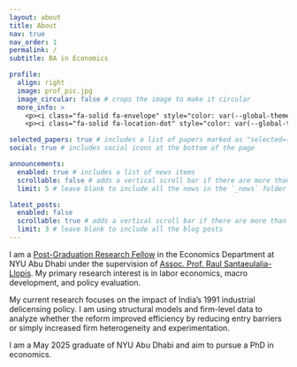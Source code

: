 ```yaml
---
layout: about
title: About
nav: true
nav_order: 1
permalink: /
subtitle: BA in Economics

profile:
  align: right
  image: prof_pic.jpg
  image_circular: false # crops the image to make it circular
  more_info: >
    <p><i class="fa-solid fa-envelope" style="color: var(--global-theme-color);"></i> <span style="color: var(--global-theme-color);">mandipsubedi@nyu.edu</span></p>
    <p><i class="fa-solid fa-location-dot" style="color: var(--global-theme-color);"></i> <span style="color: var(--global-theme-color);">NYU Abu Dhabi, UAE</span></p>

selected_papers: true # includes a list of papers marked as "selected={true}"
social: true # includes social icons at the bottom of the page

announcements:
  enabled: true # includes a list of news items
  scrollable: false # adds a vertical scroll bar if there are more than 3 news items
  limit: 5 # leave blank to include all the news in the `_news` folder

latest_posts:
  enabled: false
  scrollable: true # adds a vertical scroll bar if there are more than 3 new posts items
  limit: 3 # leave blank to include all the blog posts
---
```


I am a [Post-Graduation Research Fellow](https://nyuad.nyu.edu/en/academics/undergraduate/undergraduate-research/tamayyuz-research-fellowship.html) in the Economics Department at NYU Abu Dhabi under the supervision of [Assoc. Prof. Raul Santaeulalia-Llopis](https://nyuad.nyu.edu/en/academics/divisions/social-science/faculty/raul-santaeulalia-llopis.html). My primary research interest is in labor economics, macro development, and policy evaluation. 

My current research focuses on the impact of India’s 1991 industrial delicensing policy. I am using structural models and firm-level data to analyze whether the reform improved efficiency by reducing entry barriers or simply increased firm heterogeneity and experimentation.

I am a May 2025 graduate of NYU Abu Dhabi and aim to pursue a PhD in economics.